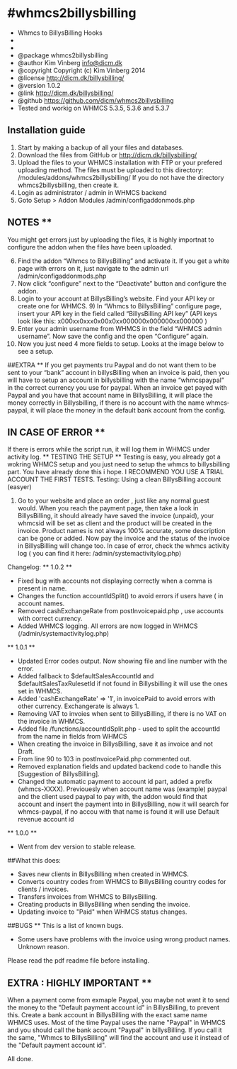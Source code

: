 #whmcs2billysbilling
===================

 * Whmcs to BillysBilling Hooks
 *
 *
 * @package    whmcs2billysbilling
 * @author     Kim Vinberg <info@dicm.dk>
 * @copyright  Copyright (c) Kim Vinberg 2014
 * @license    http://dicm.dk/billysbilling/
 * @version    1.0.2
 * @link       http://dicm.dk/billysbilling/
 * @github	https://github.com/dicm/whmcs2billysbilling
 * Tested and workig on WHMCS 5.3.5, 5.3.6 and 5.3.7


## Installation guide 
1. Start by making a backup of all your files and databases.  
2. Download the files from GitHub or http://dicm.dk/billysbilling/ 
3. Upload the files to your WHMCS installation with FTP or your prefered 
uploading method. The files must be uploaded to this directory: 
/modules/addons/whmcs2billysbilling/ If you do not have the directory 
whmcs2billysbilling, then create it. 
4. Login as administrator / admin in WHMCS backend 
5. Goto Setup ­> Addon Modules /admin/configaddonmods.php 

## NOTES ** 
You might get errors just by uploading the files, it is highly importnat to 
configure the addon when the files have been uploaded. 

6. Find the addon “Whmcs to BillysBilling” and activate it. If you get a white 
page with errors on it, just navigate to the admin url /admin/configaddonmods.php 
7. Now click “configure” next to the “Deactivate” button and configure the 
addon. 
8. Login to your account at BillysBilling’s website. Find your API key or 
create one for WHMCS. 9) In “Whmcs to BillysBilling” configure page, insert your API key in the
field called “BillysBilling API key” (API keys look like this: 
x000xx0xxx0x00x0xx000000x000000xx000000 ) 
9. Enter your admin username from WHMCS in the field “WHMCS admin 
username”. Now save the config and the open “Configure” again. 
10. Now you just need 4 more fields to setup. Looks at the image below to 
see a setup. 

##EXTRA ** 
If you get payments tru Paypal and do not want them to be sent to your 
“bank” account in billysBilling when an invoice is paid, then you will have to 
setup an account in billysbilling with the name “whmcs­paypal” in the 
correct currency you use for paypal. When an invoice get payed with 
Paypal and you have that account name in BillysBilling, it will place the 
money correctly in Billysbilling, if there is no account with the name whmcs­paypal, it will place the money in the default bank account from the
config. 
## IN CASE OF ERROR ** 
If there is errors while the script run, it will log them in WHMCS under 
activity log. 
** TESTING THE SETUP ** 
Testing is easy, you already got a wokring WHMCS setup and you just 
need to setup the whmcs to billysbilling part. You have already done this i 
hope. 
 I RECOMMEND YOU USE A TRIAL ACCOUNT THE FIRST TESTS. 
Testing: Using a clean BillysBilling account (easyer) 
1) Go to your website and place an order , just like any normal guest 
would. When you reach the payment page, then take a look in BillysBilling, 
it should already have saved the invoice (unpaid), your whmcs­id will be set 
as client and the product will be created in the invoice. Product names is 
not always 100% accurate, some description can be gone or added. Now pay the invoice and the status of the invoice in BillysBilling will change 
too. In case of error, check the whmcs activity log ( you can find it here: 
/admin/systemactivitylog.php) 






Changelog:
** 1.0.2 **
* Fixed bug with accounts not displaying correctly when a comma is present in name.
* Changes the function accountIdSplit() to avoid errors if users have ( in account names.
* Removed cashExchangeRate from postInvoicepaid.php , use accounts with correct currency.
* Added WHMCS logging. All errors are now logged in WHMCS  (/admin/systemactivitylog.php)

** 1.0.1 **
* Updated Error codes output. Now showing file and line number with the error.
* Added fallback to $defaultSalesAccountId and $defaultSalesTaxRulesetId if not found in Billysbilling it will use the ones set in WHMCS.
* Added 'cashExchangeRate' => '1', in invoicePaid to avoid errors with other currency. Exchangerate is always 1.
* Removing VAT to invoies when sent to BillysBilling, if there is no VAT on the invoice in WHMCS.
* Added file /functions/accountIdSplit.php - used to split the accountId from the name in fields from WHMCS
* When creating the invoice in BillysBilling, save it as invoice and not Draft.
* From line 90 to 103 in postInvoicePaid.php commented out.
* Removed explanation fields and updated backend code to handle this [Suggestion of BillysBilling].
* Changed the automatic payment to account id part, added a prefix (whmcs-XXXX). Previouesly when account name was (example) paypal and the client used paypal to pay with, the addon would find that account and insert the payment into in BillysBilling, now it will search for whmcs-paypal, if no accou with that name is found it will use Default revenue account id

** 1.0.0 **
* Went from dev version to stable release.


##What this does:
* Saves new clients in BillysBilling when created in WHMCS.
* Converts country codes from WHMCS to BillysBilling country codes for clients / invoices.
* Transfers invoices from WHMCS to BillysBilling.
* Creating products in BillysBilling when sending the invoice.
* Updating invoice to "Paid" when WHMCS status changes.


##BUGS **
This is a list of known bugs.
* Some users have problems with the invoice using wrong product names. Unknown reason. 

Please read the pdf readme file before installing.

## EXTRA : HIGHLY IMPORTANT **

When a payment come from exmaple Paypal, you maybe not want it to send the money to the "Default payment account id" in BillysBilling, to prevent this. Create a bank account in BillysBilling with the exact same name WHMCS uses. 
Most of the time Paypal uses the name "Paypal" in WHMCS and you should call the bank account "Paypal" in billysBilling. If you call it the same, "Whmcs to BillysBilling" will find the account and use it instead of the "Default payment account id".

All done.



